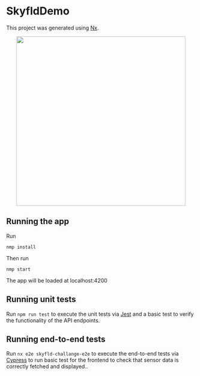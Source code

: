 

# SkyfldDemo

This project was generated using [Nx](https://nx.dev).

<p style="text-align: center;"><img src="https://raw.githubusercontent.com/nrwl/nx/master/images/nx-logo.png" width="450"></p>

## Running the app
Run 
```
nmp install
```
Then run
```
nmp start
```
The app will be loaded at localhost:4200

## Running unit tests

Run `npm run test` to execute the unit tests via [Jest](https://jestjs.io) and a basic test to verify the functionality of the API endpoints.

## Running end-to-end tests

Run `nx e2e skyfld-challange-e2e` to execute the end-to-end tests via [Cypress](https://www.cypress.io) to run basic test for the frontend to check that sensor data is correctly fetched and displayed..

